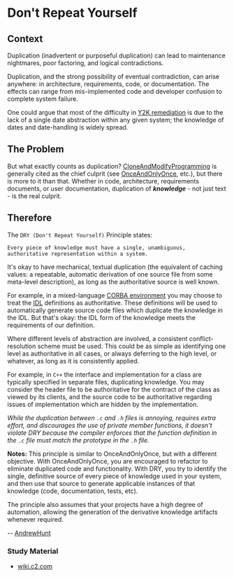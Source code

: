 # Don't Repeat Yourself

## Context
Duplication (inadvertent or purposeful duplication) can lead to maintenance nightmares, poor factoring, and logical contradictions.

Duplication, and the strong possibility of eventual contradiction, can arise anywhere: in architecture, requirements, code, or documentation. The effects can range from mis-implemented code and developer confusion to complete system failure.

One could argue that most of the difficulty in [Y2K remediation](https://en.wikipedia.org/wiki/Year_2000_problem) is due to the lack of a single date abstraction within any given system; the knowledge of dates and date-handling is widely spread.

## The Problem
But what exactly counts as duplication? [CloneAndModifyProgramming](https://wiki.c2.com/?CloneAndModifyProgramming) is generally cited as the chief culprit (see [OnceAndOnlyOnce](https://wiki.c2.com/?OnceAndOnlyOnce), etc.), but there is more to it than that. Whether in code, architecture, requirements documents, or user documentation, duplication of ***knowledge*** - not just text - is the real culprit.

## Therefore
The `DRY (Don't Repeat Yourself)` Principle states:

```
Every piece of knowledge must have a single, unambiguous, authoritative representation within a system.
```

It's okay to have mechanical, textual duplication (the equivalent of caching values: a repeatable, automatic derivation of one source file from some meta-level description), as long as the authoritative source is well known.

For example, in a mixed-language [CORBA environment](https://www.ibm.com/docs/en/integration-bus/9.0.0?topic=corba-common-object-request-broker-architecture) you may choose to treat the [IDL](https://modernidl.idldev.com/) definitions as authoritative. These definitions will be used to automatically generate source code files which duplicate the knowledge in the IDL. But that's okay: the IDL form of the knowledge meets the requirements of our definition.

Where different levels of abstraction are involved, a consistent conflict-resolution scheme must be used. This could be as simple as identifying one level as authoritative in all cases, or always deferring to the high level, or whatever, as long as it is consistently applied.

For example, in `C++` the interface and implementation for a class are typically specified in separate files, duplicating knowledge. You may consider the header file to be authoritative for the contract of the class as viewed by its clients, and the source code to be authoritative regarding issues of implementation which are hidden by the implementation.

*While the duplication between `.c` and `.h` files is annoying, requires extra effort, and discourages the use of private member functions, it doesn't violate DRY because the compiler enforces that the function definition in the `.c` file must match the prototype in the `.h` file.*

**Notes:** This principle is similar to OnceAndOnlyOnce, but with a different objective. With OnceAndOnlyOnce, you are encouraged to refactor to eliminate duplicated code and functionality. With DRY, you try to identify the single, definitive source of every piece of knowledge used in your system, and then use that source to generate applicable instances of that knowledge (code, documentation, tests, etc).

The principle also assumes that your projects have a high degree of automation, allowing the generation of the derivative knowledge artifacts whenever required.

-- [AndrewHunt](https://wiki.c2.com/?AndrewHunt)

### Study Material
- [wiki.c2.com](https://wiki.c2.com/?DontRepeatYourself)